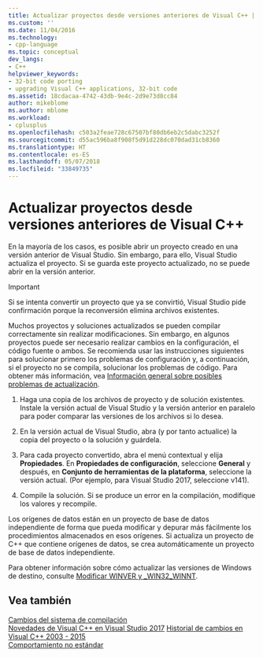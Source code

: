 ```yaml
---
title: Actualizar proyectos desde versiones anteriores de Visual C++ | Microsoft Docs
ms.custom: ''
ms.date: 11/04/2016
ms.technology:
- cpp-language
ms.topic: conceptual
dev_langs:
- C++
helpviewer_keywords:
- 32-bit code porting
- upgrading Visual C++ applications, 32-bit code
ms.assetid: 18cdacaa-4742-43db-9e4c-2d9e73d8cc84
author: mikeblome
ms.author: mblome
ms.workload:
- cplusplus
ms.openlocfilehash: c503a2feae728c67507bf80db6eb2c5dabc3252f
ms.sourcegitcommit: d55ac596ba8f908f5d91d228dc070dad31cb8360
ms.translationtype: HT
ms.contentlocale: es-ES
ms.lasthandoff: 05/07/2018
ms.locfileid: "33849735"
---
```

# <a name="upgrading-projects-from-earlier-versions-of-visual-c"></a>Actualizar proyectos desde versiones anteriores de Visual C++
En la mayoría de los casos, es posible abrir un proyecto creado en una versión anterior de Visual Studio. Sin embargo, para ello, Visual Studio actualiza el proyecto. Si se guarda este proyecto actualizado, no se puede abrir en la versión anterior.  
  
> [!IMPORTANT]
>  Si se intenta convertir un proyecto que ya se convirtió, Visual Studio pide confirmación porque la reconversión elimina archivos existentes.  
  
 Muchos proyectos y soluciones actualizados se pueden compilar correctamente sin realizar modificaciones. Sin embargo, en algunos proyectos puede ser necesario realizar cambios en la configuración, el código fuente o ambos. Se recomienda usar las instrucciones siguientes para solucionar primero los problemas de configuración y, a continuación, si el proyecto no se compila, solucionar los problemas de código. Para obtener más información, vea [Información general sobre posibles problemas de actualización](../porting/overview-of-potential-upgrade-issues-visual-cpp.md).  
  
1.  Haga una copia de los archivos de proyecto y de solución existentes. Instale la versión actual de Visual Studio y la versión anterior en paralelo para poder comparar las versiones de los archivos si lo desea.  
  
2.  En la versión actual de Visual Studio, abra (y por tanto actualice) la copia del proyecto o la solución y guárdela.  
  
3.  Para cada proyecto convertido, abra el menú contextual y elija **Propiedades**. En **Propiedades de configuración**, seleccione **General** y después, en **Conjunto de herramientas de la plataforma**, seleccione la versión actual. (Por ejemplo, para Visual Studio 2017, seleccione v141).  
  
4.  Compile la solución. Si se produce un error en la compilación, modifique los valores y recompile.  
  
 Los orígenes de datos están en un proyecto de base de datos independiente de forma que pueda modificar y depurar más fácilmente los procedimientos almacenados en esos orígenes. Si actualiza un proyecto de C++ que contiene orígenes de datos, se crea automáticamente un proyecto de base de datos independiente.  
  
 Para obtener información sobre cómo actualizar las versiones de Windows de destino, consulte [Modificar WINVER y _WIN32_WINNT](../porting/modifying-winver-and-win32-winnt.md).  
  
## <a name="see-also"></a>Vea también  
 [Cambios del sistema de compilación](../build/build-system-changes.md)  
 [Novedades de Visual C++ en Visual Studio 2017](../what-s-new-for-visual-cpp-in-visual-studio.md) [Historial de cambios en Visual C++ 2003 - 2015](../porting/visual-cpp-change-history-2003-2015.md)   
 [Comportamiento no estándar](../cpp/nonstandard-behavior.md)